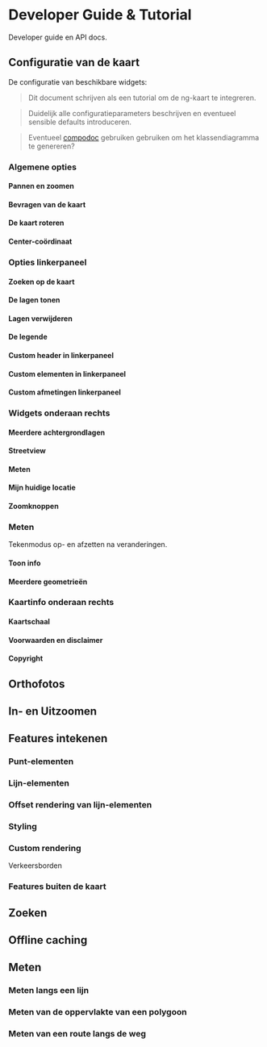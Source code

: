 # Developer Guide & Tutorial

Developer guide en API docs. 

## Configuratie van de kaart

De configuratie van beschikbare widgets:

> Dit document schrijven als een tutorial om de ng-kaart te integreren.  

> Duidelijk alle configuratieparameters beschrijven en eventueel sensible defaults introduceren. 

> Eventueel [compodoc](https://github.com/compodoc/compodoc) gebruiken gebruiken om het klassendiagramma te genereren?


### Algemene opties 

#### Pannen en zoomen

#### Bevragen van de kaart

#### De kaart roteren

#### Center-coördinaat 


### Opties linkerpaneel

#### Zoeken op de kaart

#### De lagen tonen

#### Lagen verwijderen

#### De legende

#### Custom header in linkerpaneel

#### Custom elementen in linkerpaneel

#### Custom afmetingen linkerpaneel


### Widgets onderaan rechts 

#### Meerdere achtergrondlagen

#### Streetview

#### Meten 

#### Mijn huidige locatie

#### Zoomknoppen


### Meten

Tekenmodus op- en afzetten na veranderingen. 

#### Toon info

#### Meerdere geometrieën 


### Kaartinfo onderaan rechts

#### Kaartschaal

#### Voorwaarden en disclaimer

#### Copyright  



## Orthofotos

## In- en Uitzoomen

## Features intekenen 

### Punt-elementen

### Lijn-elementen

### Offset rendering van lijn-elementen

### Styling

### Custom rendering

Verkeersborden 

### Features buiten de kaart


## Zoeken 


## Offline caching


## Meten

### Meten langs een lijn

### Meten van de oppervlakte van een polygoon

### Meten van een route langs de weg 

  

